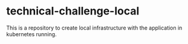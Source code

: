 # technical-challenge-local
This is a repository to create local infrastructure with the application in kubernetes running.
